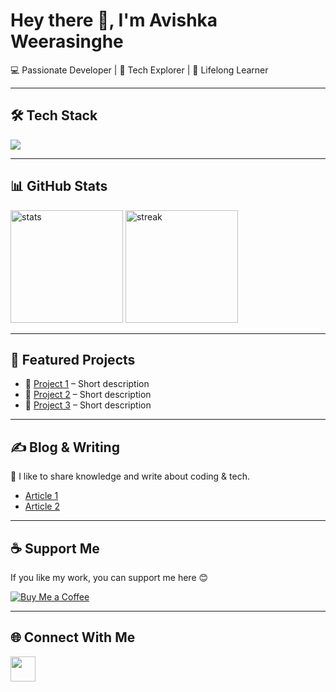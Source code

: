 # Hey there 👋, I'm Avishka Weerasinghe

💻 Passionate Developer | 🚀 Tech Explorer | 🌱 Lifelong Learner  

---

## 🛠️ Tech Stack  
<p>
  <img src="https://skillicons.dev/icons?i=html,css,js,react,nodejs,express,mongodb,java,python,git,github,docker,vscode" />
</p>

---

## 📊 GitHub Stats  
<p>
  <img src="https://github-readme-stats.vercel.app/api?username=AvishkaW2003
e&show_icons=true&theme=tokyonight" alt="stats" height="180"/>
  <img src="https://github-readme-streak-stats.herokuapp.com/?user=YourUserName&theme=tokyonight" alt="streak" height="180"/>
</p>

---

## 🚀 Featured Projects  
- 🔗 [Project 1](#) – Short description  
- 🔗 [Project 2](#) – Short description  
- 🔗 [Project 3](#) – Short description  

---

## ✍️ Blog & Writing  
📖 I like to share knowledge and write about coding & tech.  
- [Article 1](#)  
- [Article 2](#)  

---

## ☕ Support Me  
If you like my work, you can support me here 😊  

[![Buy Me a Coffee](https://img.shields.io/badge/-Buy%20Me%20a%20Coffee-ffdd00?style=for-the-badge&logo=buy-me-a-coffee&logoColor=black)](https://www.buymeacoffee.com/yourname)

---

## 🌐 Connect With Me  
<p>
<p>
  <a href="https://www.linkedin.com/in/avishka-weerasinghe-77b382343/"><img src="https://skillicons.dev/icons?i=linkedin" height="40"/></a>


</p>
 
</p>

